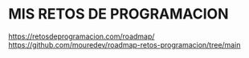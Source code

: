 # MIS RETOS DE PROGRAMACION

https://retosdeprogramacion.com/roadmap/
https://github.com/mouredev/roadmap-retos-programacion/tree/main
